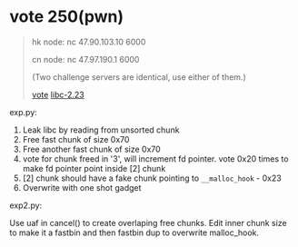# vote 250(pwn)

>hk node: nc 47.90.103.10 6000
>
>cn node: nc 47.97.190.1 6000
>
>(Two challenge servers are identical, use either of them.)
>
>[vote](vote) [libc-2.23](libc-2.23)


exp.py: 

1. Leak libc by reading from unsorted chunk
2. Free fast chunk of size 0x70
3. Free another fast chunk of size 0x70
4. vote for chunk freed in '3', will increment fd pointer. vote 0x20 times to make fd pointer point inside [2] chunk
5. [2] chunk should have a fake chunk pointing to `__malloc_hook` - 0x23
6. Overwrite with one shot gadget


exp2.py:

Use uaf in cancel() to create overlaping free chunks. Edit inner chunk size to make it a fastbin and then fastbin dup to overwrite malloc_hook.
